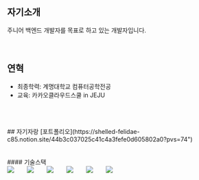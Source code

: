 ## 자기소개
주니어 백엔드 개발자를 목표로 하고 있는 개발자입니다.
<br />
<br />
<br />
## 연혁
- 최종학력: 계명대학교 컴퓨터공학전공
- 교육: 카카오클라우드스쿨 in JEJU
<br />
<br />
<br />
## 자기자랑
[포트폴리오](https://shelled-felidae-c85.notion.site/44b3c037025c41c4a3fefe0d605802a0?pvs=74")
<br />
<br />
<br />
#### 기술스택
<div style="display:flex;gap:30px;flex-wrap:wrap;">
  <img src="https://img.shields.io/badge/js-F7DF1E?style=for-the-badge&logo=javascript&logoColor=black">
  <img src="https://img.shields.io/badge/ts-3178C6?style=for-the-badge&logo=typescript&logoColor=white">
  <img src="https://img.shields.io/badge/express-000000?style=for-the-badge&logo=express&logoColor=white">
  <img src="https://img.shields.io/badge/MySQL-4479A1?style=for-the-badge&logo=mysql&logoColor=white">
  <img src="https://img.shields.io/badge/Docker-2496ED?style=for-the-badge&logo=Docker&logoColor=white">
  <img src="https://img.shields.io/badge/AWS-232F3E?style=for-the-badge&logo=amazonaws&logoColor=white">
</div>
<br />
<br />
<br />
